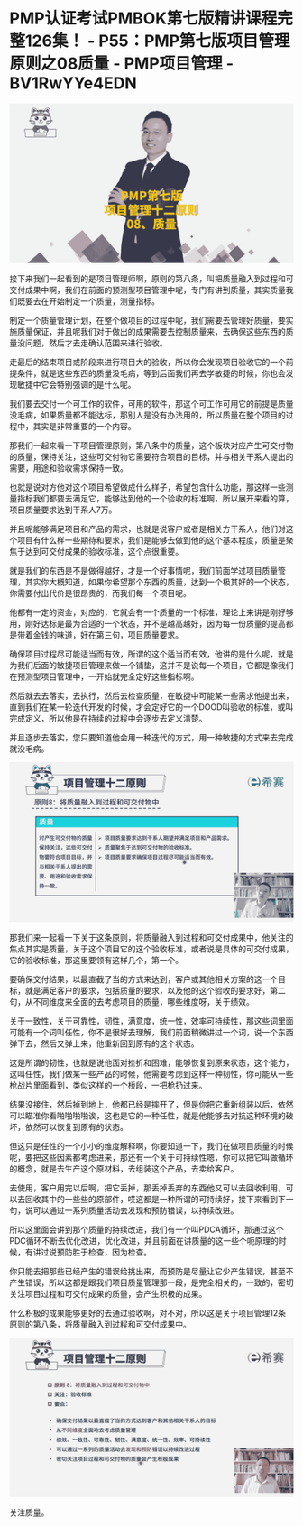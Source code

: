 # PMP认证考试PMBOK第七版精讲课程完整126集！ - P55：PMP第七版项目管理原则之08质量 - PMP项目管理 - BV1RwYYe4EDN

![](img/d5d4580c8f9f08151b68d84429ecb934_0.png)

接下来我们一起看到的是项目管理师啊，原则的第八条，叫把质量融入到过程和可交付成果中啊，我们在前面的预测型项目管理中呢，专门有讲到质量，其实质量我们既要去在开始制定一个质量，测量指标。

制定一个质量管理计划，在整个做项目的过程中呢，我们需要去管理好质量，要实施质量保证，并且呢我们对于做出的成果需要去控制质量来，去确保这些东西的质量没问题，然后才去走确认范围来进行验收。

走最后的结束项目或阶段来进行项目大的验收，所以你会发现项目验收它的一个前提条件，就是这些东西的质量没毛病，等到后面我们再去学敏捷的时候，你也会发现敏捷中它会特别强调的是什么呢。

我们要去交付一个可工作的软件，可用的软件，那这个可工作可用它的前提是质量没毛病，如果质量都不能达标，那别人是没有办法用的，所以质量在整个项目的过程中，其实是非常重要的一个内容。

那我们一起来看一下项目管理原则，第八条中的质量，这个板块对应产生可交付物的质量，保持关注，这些可交付物它需要符合项目的目标，并与相关干系人提出的需要，用途和验收需求保持一致。

也就是说对方他对这个项目希望做成什么样子，希望包含什么功能，那这样一些测量指标我们都要去满足它，能够达到他的一个验收的标准啊，所以展开来看的算，项目质量要求达到干系人7万。

并且呢能够满足项目和产品的需求，也就是说客户或者是相关方干系人，他们对这个项目有什么样一些期待和要求，我们是能够去做到他的这个基本程度，质量是聚焦于达到可交付成果的验收标准，这个点很重要。

就是我们的东西是不是做得越好，才是一个好事情呢，我们前面学过项目质量管理，其实你大概知道，如果你希望那个东西的质量，达到一个极其好的一个状态，你需要付出代价是很昂贵的，而我们每一个项目呢。

他都有一定的资金，对应的，它就会有一个质量的一个标准，理论上来讲是刚好够用，刚好达标是最为合适的一个状态，并不是越高越好，因为每一份质量的提高都是带着金钱的味道，好在第三句，项目质量要求。

确保项目过程尽可能适当而有效，所谓的这个适当而有效，他讲的是什么呢，就是为我们后面的敏捷项目管理来做一个铺垫，这并不是说每一个项目，它都是像我们在预测型项目管理中，一开始就完全定好这些指标啊。

然后就去去落实，去执行，然后去检查质量，在敏捷中可能某一些需求他提出来，直到我们在某一轮迭代开发的时候，才会定好它的一个DOOD叫验收的标准，或叫完成定义，所以他是在持续的过程中会逐步去定义清楚。

并且逐步去落实，您只要知道他会用一种迭代的方式，用一种敏捷的方式来去完成就没毛病。

![](img/d5d4580c8f9f08151b68d84429ecb934_2.png)

那我们来一起看一下关于这条原则，将质量融入到过程和可交付成果中，他关注的焦点其实是质量，关于这个项目它的这个验收标准，或者说是具体的可交付成果，它的验收标准，那这里要领有这样几个，第一个。

要确保交付结果，以最直截了当的方式来达到，客户或其他相关方案的这一个目标，就是满足客户的要求，包括质量的要求，以及他的这个验收的要求好，第二句，从不同维度来全面的去考虑项目的质量，哪些维度呀，关于绩效。

关于一致性，关于可靠性，韧性，满意度，统一性，效率可持续性，那这些词里面可能有一个词叫任性，你不是很好去理解，我们前面稍微讲过一个词，说一个东西弹下去，然后又弹上来，他重新回到原有的这个状态。

这是所谓的韧性，也就是说他面对挫折和困难，能够恢复到原来状态，这个能力，这叫任性，我们做某一些产品的时候，他需要考虑到这样一种韧性，你可能从一些枪战片里面看到，类似这样的一个桥段，一把枪扔过来。

结果没接住，然后掉到地上，他都已经是摔开了，但是你把它重新组装以后，依然可以瞄准你看啪啪啪啪诶，这也是它的一种任性，就是他能够去对抗这种环境的破坏，依然可以恢复到原有的状态。

但这只是任性的一个小小的维度解释啊，你要知道一下，我们在做项目质量的时候呢，要把这些因素都考虑进来，那还有一个关于可持续性嗯，你可以把它叫做循环的概念，就是去生产这个原材料，去组装这个产品，去卖给客户。

去使用，客户用完以后啊，把它丢掉，那丢掉丢弃的东西他又可以去回收利用，可以去回收其中的一些些的原部件，哎这都是一种所谓的可持续好，接下来看到下一句，说可以通过一系列质量活动去发现和预防错误，以持续改进。

所以这里面会讲到那个质量的持续改进，我们有一个叫PDCA循环，那通过这个PDC循环不断去优化改进，优化改进，并且前面在讲质量的这一些个呃原理的时候，有讲过说预防胜于检查，因为检查。

你只能去把那些已经产生的错误给挑出来，而预防是尽量让它少产生错误，甚至不产生错误，所以这都是跟我们项目质量管理那一段，是完全相关的，一致的，密切关注项目过程和可交付成果的质量，会产生积极的成果。

什么积极的成果能够更好的去通过验收啊，对不对，所以这是关于项目管理12条原则的第八条，将质量融入到过程和可交付成果中。



![](img/d5d4580c8f9f08151b68d84429ecb934_4.png)

关注质量。